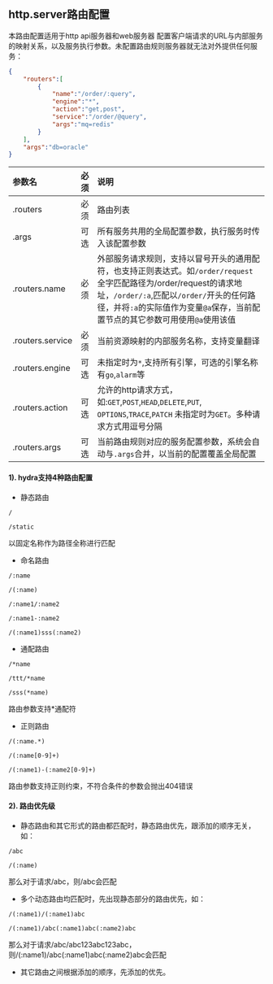 ## http.server路由配置
本路由配置适用于http api服务器和web服务器
配置客户端请求的URL与内部服务的映射关系，以及服务执行参数。未配置路由规则服务器就无法对外提供任何服务：
```json
{
    "routers":[
        {
            "name":"/order/:query",
            "engine":"*",
            "action":"get,post",
            "service":"/order/@query",
            "args":"mq=redis"
        }
    ],
    "args":"db=oracle"
}
``` 

|参数名|必须|说明|
|:------|:-------:|:------|
|.routers|必须|路由列表|
|.args|可选|所有服务共用的全局配置参数，执行服务时传入该配置参数|
|.routers.name|必须|外部服务请求规则，支持以冒号开头的通用配符，也支持正则表达式。如`/order/request`全字匹配路径为/order/request的请求地址，`/order/:a`,匹配以`/order/`开头的任何路径，并将`:a`的实际值作为变量`@a`保存，当前配置节点的其它参数可用使用`@a`使用该值|
|.routers.service|必须|当前资源映射的内部服务名称，支持变量翻译|
|.routers.engine|可选|未指定时为`*`,支持所有引擎，可选的引擎名称有`go`,`alarm`等|
|.routers.action|可选|允许的http请求方式，如:`GET`,`POST`,`HEAD`,`DELETE`,`PUT`,	`OPTIONS`,`TRACE`,`PATCH` 未指定时为`GET`。多种请求方式用逗号分隔|
|.routers.args|可选|当前路由规则对应的服务配置参数，系统会自动与`.args`合并，以当前的配置覆盖全局配置|

####  1). hydra支持4种路由配置

 + 静态路由

`/`

`/static` 

以固定名称作为路径全称进行匹配

+ 命名路由

`/:name`

`/(:name)`

`/:name1/:name2`

`/:name1-:name2`

`/(:name1)sss(:name2)`

+ 通配路由

`/*name`

`/ttt/*name`

`/sss(*name)`

路由参数支持*通配符

+ 正则路由

`/(:name.*)`

`/(:name[0-9]+)`

`/(:name1)-(:name2[0-9]+)`

路由参数支持正则约束，不符合条件的参数会抛出404错误


#### 2). 路由优先级

+ 静态路由和其它形式的路由都匹配时，静态路由优先，跟添加的顺序无关，如：

`/abc`

`/(:name)`

那么对于请求/abc，则/abc会匹配

+ 多个动态路由均匹配时，先出现静态部分的路由优先，如：

`/(:name1)/(:name1)abc`

`/(:name1)/abc(:name1)abc(:name2)abc`

那么对于请求/abc/abc123abc123abc，则/(:name1)/abc(:name1)abc(:name2)abc会匹配

+ 其它路由之间根据添加的顺序，先添加的优先。